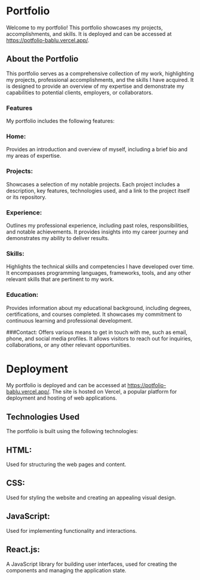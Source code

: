# Portfolio
Welcome to my portfolio! This portfolio showcases my projects, accomplishments, and skills. It is deployed and can be accessed at https://potfolio-bablu.vercel.app/.

## About the Portfolio
This portfolio serves as a comprehensive collection of my work, highlighting my projects, professional accomplishments, and the skills I have acquired. It is designed to provide an overview of my expertise and demonstrate my capabilities to potential clients, employers, or collaborators.

### Features
My portfolio includes the following features:

### Home: 
Provides an introduction and overview of myself, including a brief bio and my areas of expertise.

### Projects: 
Showcases a selection of my notable projects. Each project includes a description, key features, technologies used, and a link to the project itself or its repository.

### Experience: 
Outlines my professional experience, including past roles, responsibilities, and notable achievements. It provides insights into my career journey and demonstrates my ability to deliver results.

### Skills: 
Highlights the technical skills and competencies I have developed over time. It encompasses programming languages, frameworks, tools, and any other relevant skills that are pertinent to my work.

### Education:
Provides information about my educational background, including degrees, certifications, and courses completed. It showcases my commitment to continuous learning and professional development.

###Contact: 
Offers various means to get in touch with me, such as email, phone, and social media profiles. It allows visitors to reach out for inquiries, collaborations, or any other relevant opportunities.

# Deployment
My portfolio is deployed and can be accessed at https://potfolio-bablu.vercel.app/. The site is hosted on Vercel, a popular platform for deployment and hosting of web applications.

## Technologies Used
The portfolio is built using the following technologies:

## HTML: 
Used for structuring the web pages and content.
## CSS:
Used for styling the website and creating an appealing visual design.
## JavaScript: 
Used for implementing functionality and interactions.
## React.js:
A JavaScript library for building user interfaces, used for creating the components and managing the application state.
